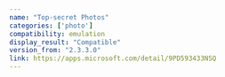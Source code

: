 ```yaml
---
name: "Top-secret Photos"
categories: ['photo']
compatibility: emulation
display_result: "Compatible"
version_from: "2.3.3.0"
link: https://apps.microsoft.com/detail/9PD593433NSQ
---
```


